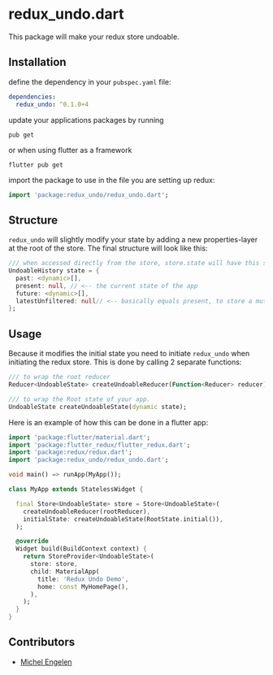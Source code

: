 # redux_undo.dart

This package will make your redux store undoable.

## Installation

define the dependency in your `pubspec.yaml` file:
```yaml
dependencies:
  redux_undo: ^0.1.0+4
```

update your applications packages by running
```shell
pub get
```

or when using flutter as a framework
```shell
flutter pub get
```

import the package to use in the file you are setting up redux:
```dart
import 'package:redux_undo/redux_undo.dart';
```

## Structure

`redux_undo` will slightly modify your state by adding a new properties-layer at the root of the store. The final structure will look like this:
```dart
/// when accessed directly from the store, store.state will have this structure
UndoableHistory state = {
  past: <dynamic>[],
  present: null, // <-- the current state of the app
  future: <dynamic>[],
  latestUnfiltered: null// <-- basically equals present, to store a mutual state before storing it into past or future 
};
```

## Usage

Because it modifies the initial state you need to initiate `redux_undo` when initiating the redux store.
This is done by calling 2 separate functions:

```dart
/// to wrap the root reducer
Reducer<UndoableState> createUndoableReducer(Function<Reducer> reducer);

/// to wrap the Root state of your app.
UndoableState createUndoableState(dynamic state);
```


Here is an example of how this can be done in a flutter app:
```dart
import 'package:flutter/material.dart';
import 'package:flutter_redux/flutter_redux.dart';
import 'package:redux/redux.dart';
import 'package:redux_undo/redux_undo.dart';

void main() => runApp(MyApp());

class MyApp extends StatelessWidget {

  final Store<UndoableState> store = Store<UndoableState>(
    createUndoableReducer(rootReducer),
    initialState: createUndoableState(RootState.initial()),
  );

  @override
  Widget build(BuildContext context) {
    return StoreProvider<UndoableState>(
      store: store,
      child: MaterialApp(
        title: 'Redux Undo Demo',
        home: const MyHomePage(),
      ),
    );
  }
}
```

## Contributors

  * [Michel Engelen](https://github.com/michelengelen)